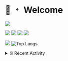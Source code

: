 # 👋 ・ Welcome
![](https://komarev.com/ghpvc/?username=Lorenzo0111)

![](https://img.shields.io/badge/Java-ED8B00?style=for-the-badge&logo=java&logoColor=white)
![](https://img.shields.io/badge/JavaScript-323330?style=for-the-badge&logo=javascript&logoColor=F7DF1E)
![](https://img.shields.io/badge/Node.js-339933?style=for-the-badge&logo=nodedotjs&logoColor=white)
![](https://img.shields.io/badge/React-20232A?style=for-the-badge&logo=react&logoColor=61DAFB)

[![](https://github-readme-stats.vercel.app/api?username=Lorenzo0111&show_icons=true&count_private=true)](https://github.com/Lorenzo0111)
![Top Langs](https://github-readme-stats.vercel.app/api/top-langs/?username=Lorenzo0111&layout=compact)

<details>
<summary>⏰ Recent Activity</summary>

<!--RECENT_ACTIVITY:start-->
1. ![repoCreated] Created new repository [Lorenzo0111/Nova](https://github.com/Lorenzo0111/Nova)
2. ![release] Released [v2.2](https://github.com/Lorenzo0111/RocketPlaceholders/releases/tag/2.2) in [Lorenzo0111/RocketPlaceholders](https://github.com/Lorenzo0111/RocketPlaceholders)
3. ![prClosed] **Pull request closed:** [Lorenzo0111/RocketPlaceholders#83](https://github.com/Lorenzo0111/RocketPlaceholders/pull/83)
4. ![prMerged] **Pull request merged:** [Lorenzo0111/MultiLang#80](https://github.com/Lorenzo0111/MultiLang/pull/80)
5. ![prMerged] **Pull request merged:** [Lorenzo0111/MultiLang#81](https://github.com/Lorenzo0111/MultiLang/pull/81)
6. ![repoCreated] Created new repository [Lorenzo0111/QAVWiki](https://github.com/Lorenzo0111/QAVWiki)
7. ![issueOpened] **Issue opened:** [Lorenzo0111/SpigotUpdatesBot#9](https://github.com/Lorenzo0111/SpigotUpdatesBot/issues/9)
8. ![prMerged] **Pull request merged:** [Lorenzo0111/SpigotUpdatesBot#5](https://github.com/Lorenzo0111/SpigotUpdatesBot/pull/5)
9. ![release] Released [v2.4 - Fixes and features](https://github.com/Lorenzo0111/RocketJoin/releases/tag/2.4) in [Lorenzo0111/RocketJoin](https://github.com/Lorenzo0111/RocketJoin)
10. ![issueClosed] **Issue closed:** [ZombieStriker/QualityArmory#287](https://github.com/ZombieStriker/QualityArmory/issues/287)
<!--RECENT_ACTIVITY:end-->


<!--RECENT_ACTIVITY:last_update-->
Last Updated: Monday, April 18th, 2022, 1:05:32 AM
<!--RECENT_ACTIVITY:last_update_end-->
</details>

[issueOpened]: https://cdn.jsdelivr.net/gh/Readme-Workflows/Readme-Icons@main/icons/octicons/IssueOpenedOld.svg
[issueClosed]: https://cdn.jsdelivr.net/gh/Readme-Workflows/Readme-Icons@main/icons/octicons/IssueClosedOld.svg

[prOpened]: https://cdn.jsdelivr.net/gh/Readme-Workflows/Readme-Icons@main/icons/octicons/PullRequestOpened.svg
[prClosed]: https://cdn.jsdelivr.net/gh/Readme-Workflows/Readme-Icons@main/icons/octicons/PullRequestClosed.svg
[prMerged]: https://cdn.jsdelivr.net/gh/Readme-Workflows/Readme-Icons@main/icons/octicons/PullRequestMerged.svg

[comment]: https://cdn.jsdelivr.net/gh/Readme-Workflows/Readme-Icons@main/icons/octicons/Comment.svg

[changesRequested]: https://cdn.jsdelivr.net/gh/Readme-Workflows/Readme-Icons@main/icons/octicons/RequestedChanges.svg
[approved]: https://cdn.jsdelivr.net/gh/Readme-Workflows/Readme-Icons@main/icons/octicons/ApprovedChanges.svg

[repoCreated]: https://cdn.jsdelivr.net/gh/Readme-Workflows/Readme-Icons@main/icons/octicons/Repository.svg
[release]: https://cdn.jsdelivr.net/gh/Readme-Workflows/Readme-Icons@main/icons/octicons/Release.svg
[star]: https://cdn.jsdelivr.net/gh/Readme-Workflows/Readme-Icons@main/icons/octicons/StarredRepository.svg
[wiki]: https://cdn.jsdelivr.net/gh/Readme-Workflows/Readme-Icons@main/icons/octicons/Wiki.svg
[fork]: https://cdn.jsdelivr.net/gh/Readme-Workflows/Readme-Icons@main/icons/octicons/ForkedRepository.svg
[people]: https://cdn.jsdelivr.net/gh/Readme-Workflows/Readme-Icons@main/icons/octicons/People.svg
